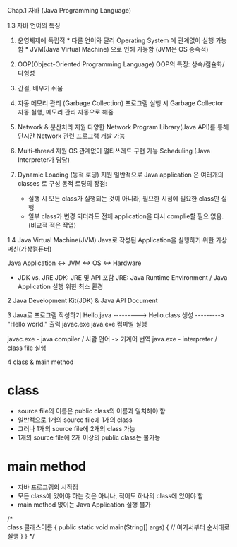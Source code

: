 Chap.1 자바 (Java Programming Language)

1.3 자바 언어의 특징

  1) 운영체제에 독립적
    \* 다른 언어와 달리 Operating System 에 관계없이 실행 가능함 
    \* JVM(Java Virtual Machine) 으로 인해 가능함 (JVM은 OS 종속적)
      
  2) OOP(Object-Oriented Programming Language)
      OOP의 특징: 상속/캠슐화/다형성
      
  3) 간결, 배우기 쉬움

  4) 자동 메모리 관리 (Garbage Collection)
      프로그램 실행 시 Garbage Collector 자동 실행, 메모리 관리 자동으로 해줌
      
  5) Network & 분산처리 지원
      다양한 Network Program Library(Java API)를 통해 단시간 Network 관련 프로그램 개발 가능
  
  6) Multi-thread 지원
      OS 관계없이 멀티쓰레드 구현 가능
      Scheduling (Java Interpreter가 담당)
      
  7) Dynamic Loading (동적 로딩) 지원
      일반적으로 Java application 은 여러개의 classes 로 구성
      동적 로딩의 장점:
        * 실행 시 모든 class가 실행되는 것이 아니라, 필요한 시점에 필요한 class만 실행
        * 일부 class가 변경 되더라도 전체 application을 다시 complie할 필요 없음. (비교적 적은 작업)
   
1.4 Java Virtual Machine(JVM)
  Java로 작성된 Application을 실행하기 위한 가상머신(가상컴퓨터)
  
  Java Application <-> JVM <-> OS <-> Hardware

  * JDK vs. JRE
    JDK: JRE 및 API 포함
    JRE: Java Runtime Environment / Java Application 실행 위한 최소 환경

2 Java Development Kit(JDK) & Java API Document

3 Java로 프로그램 작성하기
  Hello.java ---------> Hello.class 생성 ---------> "Hello world." 출력
             javac.exe                   java.exe
             컴파일                       실행
             
  javac.exe - java compiler / 사람 언어 -> 기계어 번역
  java.exe - interpreter / class file 실행
  

4 class & main method
  
# class
  * source file의 이름은 public class의 이름과 일치해야 함
  * 일반적으로 1개의 source file에 1개의 class
  * 그러나 1개의 source file에 2개의 class 가능
  * 1개의 source file에 2개 이상의 public class는 불가능
  
# main method
  * 자바 프로그램의 시작점
  * 모든 class에 있어야 하는 것은 아니나, 적어도 하나의 class에 있어야 함
  * main method 없이는 Java Application 실행 불가
 
  
/*  
  class 클래스이름 {
      public static void main(String[] args) {
          // 여기서부터 순서대로 실행
      }
  } 
*/


